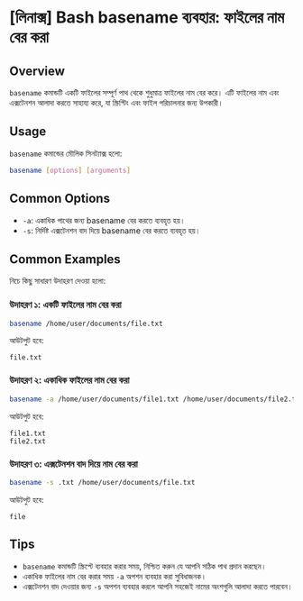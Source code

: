 # [লিনাক্স] Bash basename ব্যবহার: ফাইলের নাম বের করা

## Overview
`basename` কমান্ডটি একটি ফাইলের সম্পূর্ণ পাথ থেকে শুধুমাত্র ফাইলের নাম বের করে। এটি ফাইলের নাম এবং এক্সটেনশন আলাদা করতে সাহায্য করে, যা স্ক্রিপ্টিং এবং ফাইল পরিচালনার জন্য উপকারী।

## Usage
`basename` কমান্ডের মৌলিক সিনট্যাক্স হলো:

```bash
basename [options] [arguments]
```

## Common Options
- `-a`: একাধিক পাথের জন্য basename বের করতে ব্যবহৃত হয়।
- `-s`: নির্দিষ্ট এক্সটেনশন বাদ দিয়ে basename বের করতে ব্যবহৃত হয়।

## Common Examples
নিচে কিছু সাধারণ উদাহরণ দেওয়া হলো:

### উদাহরণ ১: একটি ফাইলের নাম বের করা
```bash
basename /home/user/documents/file.txt
```
আউটপুট হবে:
```
file.txt
```

### উদাহরণ ২: একাধিক ফাইলের নাম বের করা
```bash
basename -a /home/user/documents/file1.txt /home/user/documents/file2.txt
```
আউটপুট হবে:
```
file1.txt
file2.txt
```

### উদাহরণ ৩: এক্সটেনশন বাদ দিয়ে নাম বের করা
```bash
basename -s .txt /home/user/documents/file.txt
```
আউটপুট হবে:
```
file
```

## Tips
- `basename` কমান্ডটি স্ক্রিপ্টে ব্যবহার করার সময়, নিশ্চিত করুন যে আপনি সঠিক পাথ প্রদান করছেন।
- একাধিক ফাইলের নাম বের করার সময় `-a` অপশন ব্যবহার করা সুবিধাজনক।
- এক্সটেনশন বাদ দেওয়ার জন্য `-s` অপশন ব্যবহার করলে আপনি সহজেই নামের অংশগুলি আলাদা করতে পারবেন।